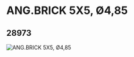 # ANG.BRICK 5X5, Ø4,85
## 28973
![ANG.BRICK 5X5, Ø4,85](https://lc-www-live-s.legocdn.com/media/bricks/5/2/6170702.jpg)